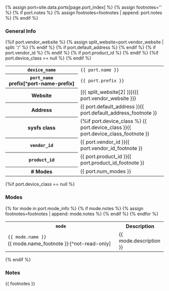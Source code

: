 {% assign port=site.data.ports[page.port_index] %}
{% assign footnotes='' %}
{% if port.notes %}
    {% assign footnotes=footnotes | append: port.notes %}
{% endif %}

<!-- the empty comments before and after the footnotes are to prevent unwanted
     spaces from being added between the spans -->

### General Info

<table id="sensor-info" class="table table-striped table-bordered">
    <tr class="{% cycle 'info': 'd0', 'd1' %}">
        <th><code>device_name</code></th>
        <td><code>{{ port.name }}</code></td>
    </tr>
    <tr>
        <th>
            <code>port_name</code>
            <span markdown="1" style="white-space:nowrap;">prefix[^port-name-prefix]</span>
        </th>
        <td><code>{{ port.prefix }}</code></td>
    </tr>
    {%if port.vendor_website %}
    <tr class="{% cycle 'info': 'd0', 'd1' %}">
        <th>Website</th>
        {% assign split_website=port.vendor_website | split: '/' %}
        <td><span markdown="1">[{{ split_website[2] }}]({{ port.vendor_website }})</span></td>
    </tr>
    {% endif %}
    {% if port.default_address %}
    <tr class="{% cycle 'info': 'd0', 'd1' %}">
        <th>Address</th>
        <td>
            {{ port.default_address }}<!--
            {% if port.default_address_footnote %}
                --><span markdown="1">{{ port.default_address_footnote }}</span><!--
            {% endif %}
            -->
        </td>
    </tr>
    {% endif %}
    <tr class="{% cycle 'info': 'd0', 'd1' %}">
        <th>sysfs class</th>
        <td>
            {%if port.device_class %}
                <span markdown="1">{{ port.device_class }}</span><!--
            {% else %}
                <span markdown="1">[lego-port]</span><!--
            {% endif %}
            {%if port.device_class_footnote %}
                --><span markdown="1">{{ port.device_class_footnote }}</span><!--
            {% endif %}
            -->
        </td>
    </tr>
    {% if port.vendor_id %}
    <tr class="{% cycle 'info': 'd0', 'd1' %}">
        <th><code>vendor_id</code></th>
        <td>
            {{ port.vendor_id }}<!--
            {% if port.vendor_id_footnote %}
                --><span markdown="1">{{ port.vendor_id_footnote }}</span><!--
            {% endif %}
            -->
        </td>
    </tr>
    {% endif %}
    {% if port.product_id %}
    <tr class="{% cycle 'info': 'd0', 'd1' %}">
        <th><code>product_id</code></th>
        <td>
            {{ port.product_id }}<!--
            {% if port.product_id_footnote %}
                --><span markdown="1">{{ port.product_id_footnote }}</span><!--
            {% endif %}
            -->
        </td>
    </tr>
    {% endif %}
    {%if port.device_class == null %}
    <tr class="{% cycle 'info': 'd0', 'd1' %}">
        <th># Modes</th>
        <td>{{ port.num_modes }}</td>
    </tr>
    {% endif %}
</table>

{%if port.device_class == null %}
### Modes

<table id="sensor-modes" class="table table-striped table-bordered">
    <tr class="{% cycle 'modes': 'd0', 'd1' %}">
        <th><code>mode</code></th>
        <th>Description</th>
    </tr>
    {% for mode in port.mode_info %}
    {% if mode.notes %}
        {% assign footnotes=footnotes | append: mode.notes %}
    {% endif %}
    <tr class="{% cycle 'modes': 'd0', 'd1' %}">
        <td style="white-space:nowrap;">
            <code>{{ mode.name }}</code><!--
            {% if mode.name_footnote %}
                --><span markdown="1">{{ mode.name_footnote }}</span><!--
            {% endif %}
            {% if port.num_read_only_modes %}
                {% assign num_read_only_modes=port.num_read_only_modes | plus: 0 %}
                {%if forloop.index > num_read_only_modes %}
                    {% if mode.name_footnote %}
                        --><sup>,</sup><!--
                    {% endif %}
                    --><span markdown="1">[^not-read-only]</span><!--
                {% endif %}
            {% endif %}
            -->
        </td>
        <td><span markdown="1">{{ mode.description }}</span></td>
    </tr>
    {% endfor %}
</table>
{% endif %}

### Notes

{{ footnotes }}

[^port-name-prefix]: The full `port_name` is in the formt:

        [<parent-port-name>:]<prefix><n>

    For example, if we are looking a port 1 of a sensor mux plugged into port 2
    on the EV3, the port name might be `in2:mux1`.

[lego-port]: ../../drivers/lego-port-class